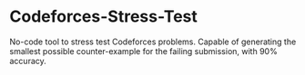 # Codeforces-Stress-Test
No-code tool to stress test Codeforces problems. Capable of generating the smallest possible counter-example for the failing submission, with 90% accuracy.
